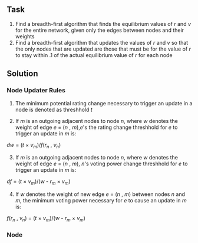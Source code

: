 ## Task
1. Find a breadth-first algorithm that finds the equilibrium values of *r* and *v* for the entire network, given only the edges between nodes and their weights
2. Find a breadth-first algorithm that updates the values of *r* and *v* so that the only nodes that are updated are those that must be for the value of *r* to stay within .1 of the actual equilibrium value of *r* for each node

## Solution

### Node Updater Rules

1. The minimum potential rating change necessary to trigger an update in a node is denoted as threshhold *t*

2.  If *m* is an outgoing adjacent nodes to node *n*, where *w* denotes the weight of edge *e* = (*n* , *m*),*e*'s the rating change threshhold for *e* to trigger an update in *m* is:

*dw* = (*t* &times; *v*<sub>*m*</sub>)/*f*(*r*<sub>*n*</sub> , *v*<sub>*n*</sub>)

3.  If *m* is an outgoing adjacent nodes to node *n*, where *w* denotes the weight of edge *e* = (*n* , *m*), *n*'s voting power change threshhold for *e* to trigger an update in *m* is:

*df* = (*t* &times; *v*<sub>*m*</sub>)/(*w* - *r*<sub>*m*</sub> &times; *v*<sub>*m*</sub>)

4. If *w* denotes the weight of new edge *e* = (*n* , *m*) between nodes *n* and *m*, the minimum voting power necessary for *e* to cause an update in *m* is:

*f*(*r*<sub>*n*</sub> , *v*<sub>*n*</sub>) = (*t* &times; *v*<sub>*m*</sub>)/(*w* - *r*<sub>*m*</sub> &times; *v*<sub>*m*</sub>)

### Node
